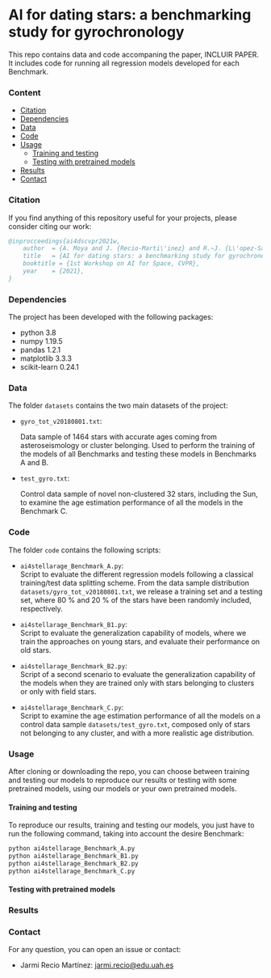 # AI for dating stars: a benchmarking study for gyrochronology

This repo contains data and code accompaning the paper, INCLUIR PAPER. It includes code for running all regression models developed for each Benchmark.

### Content

  * [Citation](#citation)  
  * [Dependencies](#dependencies)
  * [Data](#data)
  * [Code](#code)
  * [Usage](#usage)
    * [Training and testing](#training-and-testing)
    * [Testing with pretrained models](#testing-with-pretrained-models)
  * [Results](#results)
  * [Contact](#contact)


### Citation

If you find anything of this repository useful for your projects, please consider citing our work:

```bibtex
@inprocceedings{ai4dscvpr2021w,
	author  = {A. Moya and J. {Recio-Marti\'inez} and R.~J. {L\'opez-Sastre}},
	title   = {AI for dating stars: a benchmarking study for gyrochronology},
  	booktitle = {1st Workshop on AI for Space, CVPR},
	year	= {2021},	
}
```

### Dependencies
The project has been developed with the following packages: 
- python 3.8
- numpy 1.19.5
- pandas 1.2.1
- matplotlib 3.3.3
- scikit-learn 0.24.1


### Data

The folder `datasets` contains the two main datasets of the project:

- `gyro_tot_v20180801.txt`:  
  
  Data sample of 1464 stars with accurate ages coming from asteroseismology or cluster belonging. Used to perform the training of the models of all Benchmarks and testing these  models in Benchmarks A and B.  

- `test_gyro.txt`:  
  
  Control data sample of novel non-clustered 32 stars, including the Sun, to examine the age estimation performance of all the models in the Benchmark C.


### Code

The folder `code` contains the following scripts:

- `ai4stellarage_Benchmark_A.py`:  
  Script to evaluate the different regression models following a classical training/test data splitting scheme. From the data sample distribution `datasets/gyro_tot_v20180801.txt`, we release a training set and a testing set, where 80 % and 20 % of the stars have been randomly included, respectively.

- `ai4stellarage_Benchmark_B1.py`:  
  Script to evaluate the generalization capability of models, where we train the approaches on young stars, and evaluate their performance on old stars.  
  
- `ai4stellarage_Benchmark_B2.py`:  
  Script of a second scenario to evaluate the generalization capability of the models when they are trained only with stars belonging to clusters or only with field stars.

- `ai4stellarage_Benchmark_C.py`:  
  Script to examine the age estimation performance of all the models on a control data sample `datasets/test_gyro.txt`, composed only of stars not belonging to any cluster, and with a more realistic age distribution.


### Usage  

After cloning or downloading the repo, you can choose between training and testing our models to reproduce our results or testing with some pretrained models, using our models or your own pretrained models.

#### Training and testing  
  
To reproduce our results, training and testing our models, you just have to run the following command, taking into account the desire Benchmark:

```bash
python ai4stellarage_Benchmark_A.py
python ai4stellarage_Benchmark_B1.py  
python ai4stellarage_Benchmark_B2.py
python ai4stellarage_Benchmark_C.py
```

#### Testing with pretrained models



### Results


### Contact

For any question, you can open an issue or contact:

- Jarmi Recio Martínez: jarmi.recio@edu.uah.es

